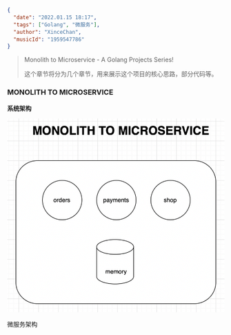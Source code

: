 ```json
{
  "date": "2022.01.15 18:17",
  "tags": ["Golang", "微服务"],
  "author": "XinceChan",
  "musicId": "1959547786"
}
```

> Monolith to Microservice - A Golang Projects Series!
>
> 这个章节将分为几个章节，用来展示这个项目的核心思路，部分代码等。

### MONOLITH TO MICROSERVICE

**系统架构**

![archi](../../assets/images/1234.png)

微服务架构
